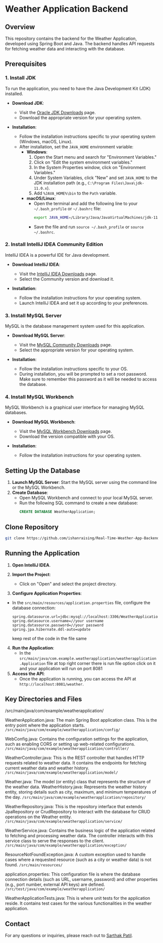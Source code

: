 # Weather Application Backend

## Overview
This repository contains the backend for the Weather Application, developed using Spring Boot and Java. The backend handles API requests for fetching weather data and interacting with the database.

## Prerequisites

### 1. Install JDK
To run the application, you need to have the Java Development Kit (JDK) installed.

- **Download JDK**: 
  - Visit the [Oracle JDK Downloads](https://www.oracle.com/java/technologies/javase-jdk11-downloads.html) page.
  - Download the appropriate version for your operating system.

- **Installation**:
  - Follow the installation instructions specific to your operating system (Windows, macOS, Linux).
  - After installation, set the `JAVA_HOME` environment variable:
    - **Windows**:
      1. Open the Start menu and search for "Environment Variables."
      2. Click on "Edit the system environment variables."
      3. In the System Properties window, click on "Environment Variables."
      4. Under System Variables, click "New" and set `JAVA_HOME` to the JDK installation path (e.g., `C:\Program Files\Java\jdk-11.0.x`).
      5. Add `%JAVA_HOME%\bin` to the `Path` variable.
    - **macOS/Linux**:
      - Open the terminal and add the following line to your `~/.bash_profile` or `~/.bashrc` file:
        ```bash
        export JAVA_HOME=/Library/Java/JavaVirtualMachines/jdk-11.0.x.jdk/Contents/Home
        ```
      - Save the file and run `source ~/.bash_profile` or `source ~/.bashrc`.

### 2. Install IntelliJ IDEA Community Edition
IntelliJ IDEA is a powerful IDE for Java development.

- **Download IntelliJ IDEA**:
  - Visit the [IntelliJ IDEA Downloads](https://www.jetbrains.com/idea/download/) page.
  - Select the Community version and download it.

- **Installation**:
  - Follow the installation instructions for your operating system.
  - Launch IntelliJ IDEA and set it up according to your preferences.

### 3. Install MySQL Server
MySQL is the database management system used for this application.

- **Download MySQL Server**:
  - Visit the [MySQL Community Downloads](https://dev.mysql.com/downloads/mysql/) page.
  - Select the appropriate version for your operating system.

- **Installation**:
  - Follow the installation instructions specific to your OS.
  - During installation, you will be prompted to set a root password. Make sure to remember this password as it will be needed to access the database.

### 4. Install MySQL Workbench
MySQL Workbench is a graphical user interface for managing MySQL databases.

- **Download MySQL Workbench**:
  - Visit the [MySQL Workbench Downloads](https://dev.mysql.com/downloads/workbench/) page.
  - Download the version compatible with your OS.

- **Installation**:
  - Follow the installation instructions for your operating system.

## Setting Up the Database
1. **Launch MySQL Server**: Start the MySQL server using the command line or the MySQL Workbench.
2. **Create Database**: 
   - Open MySQL Workbench and connect to your local MySQL server.
   - Run the following SQL command to create a new database:
     ```sql
     CREATE DATABASE WeatherApplication;
     ```

## Clone Repository
```bash
git clone https://github.com/ishanraising/Real-Time-Weather-App-Backend
```

## Running the Application
1. **Open IntelliJ IDEA**.
2. **Import the Project**:
   - Click on "Open" and select the project directory.

3.  **Configure Application Properties**:
   - In the `src/main/resources/application.properties` file, configure the database connection:
     ```properties
     spring.datasource.url=jdbc:mysql://localhost:3306/WeatherApplication
     spring.datasource.username=//your username 
     spring.datasource.password=//your password
     spring.jpa.hibernate.ddl-auto=update
     ```
     keep rest of the code in the file same 
     
4. **Run the Application**:
   - In the `src/main/java/com.example.weatherapplication/weatherapplication.Application` file
   at top right corner there is run file option click on it and your application will run on port 8081
5. **Access the API**: 
   - Once the application is running, you can access the API at `http://localhost:8081/weather`.
## Key Directories and Files
  /src/main/java/com/example/weatherapplication/

WeatherApplication.java: The main Spring Boot application class. This is the entry point where the application starts.
`/src/main/java/com/example/weatherapplication/config/`

WebConfig.java: Contains the configuration settings for the application, such as enabling CORS or setting up web-related configurations.
`/src/main/java/com/example/weatherapplication/controller/`

WeatherController.java: This is the REST controller that handles HTTP requests related to weather data. It contains the endpoints for fetching current weather data and weather history.
`/src/main/java/com/example/weatherapplication/model/`

Weather.java: The model (or entity) class that represents the structure of the weather data.
WeatherHistory.java: Represents the weather history entity, storing details such as city, maximum, and minimum temperatures of the day.
`/src/main/java/com/example/weatherapplication/repository/`

WeatherRepository.java: This is the repository interface that extends JpaRepository or CrudRepository to interact with the database for CRUD operations on the Weather entity.
`/src/main/java/com/example/weatherapplication/service/`

WeatherService.java: Contains the business logic of the application related to fetching and processing weather data. The controller interacts with this service class to serve the responses to the client.
`/src/main/java/com/example/weatherapplication/exception/`

ResourceNotFoundException.java: A custom exception used to handle cases where a requested resource (such as a city or weather data) is not found.
`/src/main/resources/`

application.properties: This configuration file is where the database connection details (such as URL, username, password) and other properties (e.g., port number, external API keys) are defined.
`/src/test/java/com/example/weatherapplication/`

WeatherApplicationTests.java: This is where unit tests for the application reside. It contains test cases for the various functionalities in the weather application.

## Contact
For any questions or inquiries, please reach out to [Sarthak Patil](sarthaklaptop402@gmail.com).
